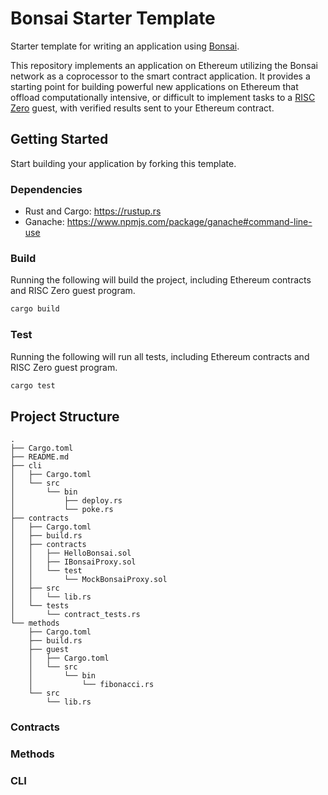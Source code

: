# Bonsai Starter Template

Starter template for writing an application using [Bonsai].

This repository implements an application on Ethereum utilizing the Bonsai network as a coprocessor to the smart contract application.
It provides a starting point for building powerful new applications on Ethereum that offload computationally intensive, or difficult to implement tasks to a [RISC Zero] guest, with verified results sent to your Ethereum contract.

## Getting Started

Start building your application by forking this template.

### Dependencies

* Rust and Cargo: https://rustup.rs
* Ganache: https://www.npmjs.com/package/ganache#command-line-use

### Build

Running the following will build the project, including Ethereum contracts and RISC Zero guest program.

```bash
cargo build
```

### Test

Running the following will run all tests, including Ethereum contracts and RISC Zero guest program.

```bash
cargo test
```

## Project Structure

```text
.
├── Cargo.toml
├── README.md
├── cli
│   ├── Cargo.toml
│   └── src
│       └── bin
│           ├── deploy.rs
│           └── poke.rs
├── contracts
│   ├── Cargo.toml
│   ├── build.rs
│   ├── contracts
│   │   ├── HelloBonsai.sol
│   │   ├── IBonsaiProxy.sol
│   │   └── test
│   │       └── MockBonsaiProxy.sol
│   ├── src
│   │   └── lib.rs
│   └── tests
│       └── contract_tests.rs
└── methods
    ├── Cargo.toml
    ├── build.rs
    ├── guest
    │   ├── Cargo.toml
    │   └── src
    │       └── bin
    │           └── fibonacci.rs
    └── src
        └── lib.rs
```

### Contracts

### Methods

### CLI

[Bonsai]: https://example.com
[RISC Zero]: https://www.risczero.com/
<!--
TODO
* Use links to public Bonsai materials.
* Ensure Docker images gets open-sourced.
* Include a docker-compose.yml file to run Bonsai local.
* Finish a set of contract functional tests that integrate with the guest and a Mock proxy.
* Get the Bonsai contracts open-sourced and import IBonsaiProxy from them.
* Folks need to install ganache via `npm install -g ganache` to run tests.
* Build a cli that can:
    * Deploy the contract to Ethereum and ELF to Bonsai.
    * Poke the HelloBonsai contract to prove its working.
* Ensure that any NPM dependencies (e.g. ganache) are managed in a sane way.
* Add solhint configurations.
-->
